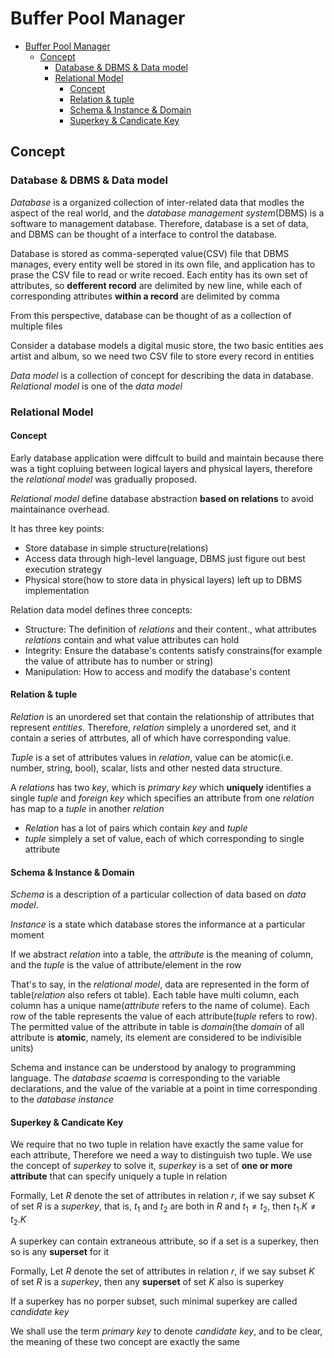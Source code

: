 # Buffer Pool Manager

- [Buffer Pool Manager](#buffer-pool-manager)
  - [Concept](#concept)
    - [Database \& DBMS \& Data model](#database--dbms--data-model)
    - [Relational Model](#relational-model)
      - [Concept](#concept-1)
      - [Relation \& tuple](#relation--tuple)
      - [Schema \& Instance \& Domain](#schema--instance--domain)
      - [Superkey \& Candicate Key](#superkey--candicate-key)


## Concept

### Database & DBMS & Data model

*Database* is a organized collection of inter-related data that modles the aspect of the real world, and the *database management system*(DBMS) is a software to management database. Therefore, database is a set of data, and DBMS can be thought of a interface to control the database.

Database is stored as comma-seperqted value(CSV) file that DBMS manages, every entity well be stored in its own file, and application has to prase the CSV file to read or write recoed. Each entity has its own set of attributes, so **defferent record** are delimited by new line, while each of corresponding attributes **within a record** are delimited by comma

From this perspective, database can be thought of as a collection of multiple files

Consider a database models a digital music store, the two basic entities aes artist and album, so we need two CSV file to store every record in entities

*Data model* is a collection of concept for describing the data in database. *Relational model* is one of the *data model*

### Relational Model

#### Concept

Early database application were diffcult to build and maintain because there was a tight copluing between logical layers and physical layers, therefore the *relational model* was gradually proposed.

*Relational model* define database abstraction **based on relations** to avoid maintainance overhead.

It has three key points: 

* Store database in simple structure(relations)
* Access data through high-level language, DBMS just figure out best execution strategy
* Physical store(how to store data in physical layers) left up to DBMS implementation

Relation data model defines three concepts:

* Structure: The definition of *relations* and their content., what attributes *relations* contain and what value attributes can hold
* Integrity: Ensure the database's contents satisfy constrains(for example the value of attribute has to number or string)
* Manipulation: How to access and modify the database's content

#### Relation & tuple

*Relation* is an unordered set that contain the relationship of attributes that represent *entities*. Therefore, *relation* simplely a unordered set, and it contain a series of attrbutes, all of which have corresponding value.

*Tuple* is a set of attributes values in *relation*, value can be atomic(i.e. number, string, bool), scalar, lists and other nested data structure.

A *relations* has two *key*, which is *primary key* which **uniquely** identifies a single *tuple* and *foreign key* which specifies an attribute from one *relation* has map to a *tuple* in another *relation*

* *Relation* has a lot of pairs which contain *key* and *tuple*
* *tuple* simplely a set of value, each of which corresponding to single attribute

#### Schema & Instance & Domain

*Schema* is a description of a particular collection of data based on *data model*.

*Instance* is a state which database stores the informance at a particular moment

If we abstract *relation* into a table, the *attribute* is the meaning of column, and the *tuple* is the value of attribute/element in the row

That's to say, in the *relational model*, data are represented in the form of table(*relation* also refers ot table). Each table have multi column, each column has a unique name(*attribute* refers to the name of colume). Each row of the table represents the value of each attribute(*tuple* refers to row). The permitted value of the attribute in table is *domain*(the *domain* of all attribute is **atomic**, namely, its element are considered to be indivisible units)

Schema and instance can be understood by analogy to programming language. The *database scaema* is corresponding to the variable declarations, and the value of the variable at a point in time corresponding to the *database instance*

#### Superkey & Candicate Key

We require that no two tuple in relation have exactly the same value for each attribute, Therefore we need a way to distinguish two tuple. We use the concept of *superkey* to solve it, *superkey* is a set of **one or more attribute** that can specify uniquely a tuple in relation

Formally, Let $R$ denote the set of attributes in relation $r$, if we say subset $K$ of set $R$ is a *superkey*, that is, $t_1$ and $t_2$ are both in $R$ and $t_1 \neq t_2$, then $t_1.K \neq t_2.K$

A superkey can contain extraneous attribute, so if a set is a superkey, then so is any **superset** for it

Formally, Let $R$ denote the set of attributes in relation $r$, if we say subset $K$ of set $R$ is a *superkey*, then any **superset** of set $K$ also is superkey

If a superkey has no porper subset, such minimal superkey are called *candidate key*

We shall use the term *primary key* to denote *candidate key*, and to be clear, the meaning of these two concept are exactly the same

